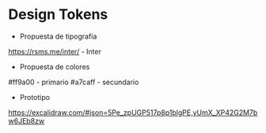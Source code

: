 # Design Tokens

- Propuesta de tipografía

https://rsms.me/inter/ - Inter

- Propuesta de colores

#ff9a00 - primario
#a7caff - secundario


- Prototipo

https://excalidraw.com/#json=5Pe_zpUGP517p8p1blgPE,yUmX_XP42G2M7bw6JEb8zw